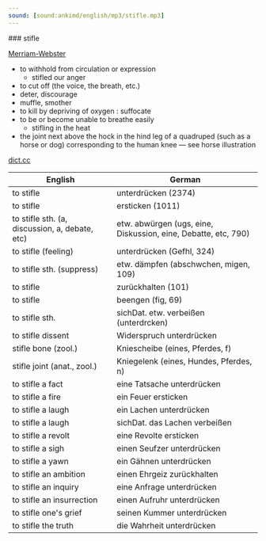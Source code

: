 ```yaml
---
sound: [sound:ankimd/english/mp3/stifle.mp3]
---
```


\### stifle

[Merriam-Webster](https://www.merriam-webster.com/dictionary/stifle)

- to withhold from circulation or expression
    - stifled our anger
- to cut off (the voice, the breath, etc.)
- deter, discourage
- muffle, smother
- to kill by depriving of oxygen : suffocate
- to be or become unable to breathe easily
    - stifling in the heat
- the joint next above the hock in the hind leg of a quadruped (such as a horse or dog) corresponding to the human knee — see horse illustration

[dict.cc](https://www.dict.cc/stifle)

| English        | German       |
| -------------- | ------------ |
| to stifle | unterdrücken (2374) |
| to stifle | ersticken (1011) |
| to stifle sth. (a, discussion, a, debate, etc) | etw. abwürgen (ugs, eine, Diskussion, eine, Debatte, etc, 790) |
| to stifle (feeling) | unterdrücken (Gefhl, 324) |
| to stifle sth. (suppress) | etw. dämpfen (abschwchen, migen, 109) |
| to stifle | zurückhalten (101) |
| to stifle | beengen (fig, 69) |
| to stifle sth. | sichDat. etw. verbeißen (unterdrcken) |
| to stifle dissent | Widerspruch unterdrücken |
| stifle bone (zool.) | Kniescheibe (eines, Pferdes, f) |
| stifle joint (anat., zool.) | Kniegelenk (eines, Hundes, Pferdes, n) |
| to stifle a fact | eine Tatsache unterdrücken |
| to stifle a fire | ein Feuer ersticken |
| to stifle a laugh | ein Lachen unterdrücken |
| to stifle a laugh | sichDat. das Lachen verbeißen |
| to stifle a revolt | eine Revolte ersticken |
| to stifle a sigh | einen Seufzer unterdrücken |
| to stifle a yawn | ein Gähnen unterdrücken |
| to stifle an ambition | einen Ehrgeiz zurückhalten |
| to stifle an inquiry | eine Anfrage unterdrücken |
| to stifle an insurrection | einen Aufruhr unterdrücken |
| to stifle one's grief | seinen Kummer unterdrücken |
| to stifle the truth | die Wahrheit unterdrücken |

